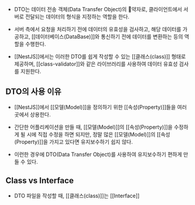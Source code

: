 - DTO는 데이터 전송 객체(Data Transfer Object)의 약자로, 클라이언트에서 서버로 전달되는 데이터의 형식을 지정하는 역할을 한다.

- 서버 측에서 요청을 처리하기 전에 데이터의 유효성을 검사하고, 해당 데이터를 가공하고, [[데이터베이스(DataBase)]]와 통신하기 전에 데이터를 변환하는 등의 역할을 수행한다.

- [[NestJS]]에서는 이러한 DTO를 쉽게 작성할 수 있는 [[클래스(class)]] 형태로 제공하며, [[class-validator]]와 같은 라이브러리를 사용하여 데이터 유효성 검사를 지원한다.


## DTO의 사용 이유

- [[NestJS]]에서 [[모델(Model)]]을 정의하기 위한 [[속성(Property)]]들을 여러 곳에서 상용한다.
- 간단한 어플리케이션을 만들 때, [[모델(Model)]]의  [[속성(Property)]]을 수정하게 될 시에 직접 수정을 하면 되지만, 정말 많은 [[모델(Model)]]의  [[속성(Property)]]을 가지고 있다면 유지보수하기 쉽지 않다.

- 이런한 경우에 DTO(Data Transfer Object)를 사용하여 유지보수하기 편하게 만들 수 있다.


## Class vs Interface

- DTO 파일을 작성할 때, [[클래스(class)]]는 [[Interface]]